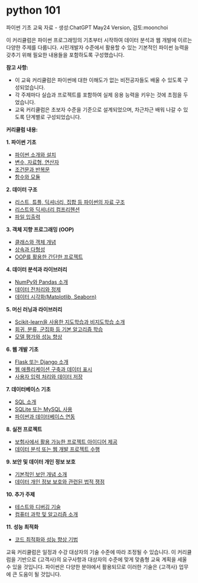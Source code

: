 # python 101
파이썬 기초 교육 자료 - 생성:ChatGPT May24 Version, 검토:moonchoi

이 커리큘럼은 파이썬 프로그래밍의 기초부터 시작하여 데이터 분석과 웹 개발에 이르는 다양한 주제를 다룹니다. 시민개발자 수준에서 활용할 수 있는 기본적인 파이썬 능력을 갖추기 위해 필요한 내용들을 포함하도록 구성했습니다.

**참고 사항:**
- 이 교육 커리큘럼은 파이썬에 대한 이해도가 없는 비전공자들도 배울 수 있도록 구성되었습니다.
- 각 주제마다 실습과 프로젝트를 포함하여 실제 응용 능력을 키우는 것에 초점을 두었습니다.
- 교육 커리큘럼은 초보자 수준을 기준으로 설계되었으며, 차근차근 배워 나갈 수 있도록 단계별로 구성되었습니다.

**커리큘럼 내용:**

**1. 파이썬 기초**
- [파이썬 소개와 설치](1-1.md)
- [변수, 자료형, 연산자](1-2.md)
- [조건문과 반복문](1-3.md)
- [함수와 모듈](1-4.md)

**2. 데이터 구조**
- [리스트, 튜플, 딕셔너리, 집합 등 파이썬의 자료 구조](2-1.md)
- [리스트와 딕셔너리 컴프리헨션](2-2.md)
- [파일 입출력](2-3.md)

**3. 객체 지향 프로그래밍 (OOP)**
- [클래스와 객체 개념](3-1.md)
- [상속과 다형성](3-2.md)
- [OOP를 활용한 간단한 프로젝트](3-3.md)

**4. 데이터 분석과 라이브러리**
- [NumPy와 Pandas 소개](4-1.md)
- [데이터 전처리와 정제](4-2.md)
- [데이터 시각화(Matplotlib, Seaborn)](4-3.md)

**5. 머신 러닝과 라이브러리**
- [Scikit-learn을 사용한 지도학습과 비지도학습 소개](5-1.md)
- [회귀, 분류, 군집화 등 기본 알고리즘 학습](5-2.md)
- [모델 평가와 성능 향상](5-3.md)

**6. 웹 개발 기초**
- [Flask 또는 Django 소개](6-1.md)
- [웹 애플리케이션 구축과 데이터 표시](6-2.md)
- [사용자 입력 처리와 데이터 저장](6-3.md)

**7. 데이터베이스 기초**
- [SQL 소개](7-1.md)
- [SQLite 또는 MySQL 사용](7-2.md)
- [파이썬과 데이터베이스 연동](7-3.md)

**8. 실전 프로젝트**
- [보험사에서 활용 가능한 프로젝트 아이디어 제공](8-1.md)
- [데이터 분석 또는 웹 개발 프로젝트 수행](8-2.md)

**9. 보안 및 데이터 개인 정보 보호**
- [기본적인 보안 개념 소개](9-1.md)
- [데이터 개인 정보 보호와 관련된 법적 쟁점](9-2.md)

**10. 추가 주제**
- [테스트와 디버깅 기술](10-1.md)
- [컴퓨터 과학 및 알고리즘 소개](10-2.md)

**11. 성능 최적화**
- [코드 최적화와 성능 향상 기법](11-1.md)

교육 커리큘럼은 일정과 수강 대상자의 기술 수준에 따라 조정될 수 있습니다. 이 커리큘럼을 기반으로 {고객사}의 요구사항과 대상자의 수준에 맞게 맞춤형 교육 계획을 세울 수 있을 것입니다. 파이썬은 다양한 분야에서 활용되므로 이러한 기술은 {고객사} 업무에 큰 도움이 될 것입니다.